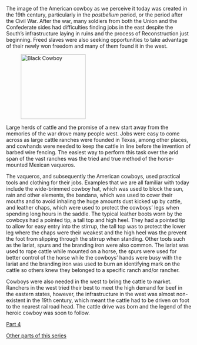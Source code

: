 The image of the American cowboy as we perceive it today was created in the 19th century, particularly in the *postbellum* period, or the period after the Civil War. After the war, many soldiers from both the Union and the Confederate sides had difficulties finding jobs in the east despite the South’s infrastructure laying in ruins and the process of Reconstruction just beginning. Freed slaves were also seeking opportunities to take advantage of their newly won freedom and many of them found it in the west.

<figure><a href="https://www.historyrhymes.info/2008/06/12/who-were-the-real-cowboys-part-3/black-cowboy/" rel="attachment wp-att-85"><img loading="lazy" decoding="async" src="black-cowboy.jpg" alt="Black Cowboy" style="width:176px;height:auto" title="Black Cowboy"></a></figure>

Large herds of cattle and the promise of a new start away from the memories of the war drove many people west. Jobs were easy to come across as large cattle ranches were founded in Texas, among other places, and cowhands were needed to keep the cattle in line before the invention of barbed wire fencing. The easiest way to perform this task over the arid span of the vast ranches was the tried and true method of the horse-mounted Mexican vaqueros.

The vaqueros, and subsequently the American cowboys, used practical tools and clothing for their jobs. Examples that we are all familiar with today include the wide-brimmed cowboy hat, which was used to block the sun, rain and other elements, the bandana, which was used to cover their mouths and to avoid inhaling the huge amounts dust kicked up by cattle, and leather chaps, which were used to protect the cowboys’ legs when spending long hours in the saddle. The typical leather boots worn by the cowboys had a pointed tip, a tall top and high heel. They had a pointed tip to allow for easy entry into the stirrup, the tall top was to protect the lower leg where the chaps were their weakest and the high heel was the prevent the foot from slipping through the stirrup when standing. Other tools such as the lariat, spurs and the branding iron were also common. The lariat was used to rope cattle while mounted on a horse, the spurs were used for better control of the horse while the cowboys’ hands were busy with the lariat and the branding iron was used to burn an identifying mark on the cattle so others knew they belonged to a specific ranch and/or rancher.

Cowboys were also needed in the west to bring the cattle to market. Ranchers in the west tried their best to meet the high demand for beef in the eastern states, however, the infrastructure in the west was almost non-existent in the 19th century, which meant the cattle had to be driven on foot to the nearest railroad head. The cattle drive was born and the legend of the heroic cowboy was soon to follow.

[Part 4](https://www.historyrhymes.info/?p=86)

[Other parts of this series](https://www.historyrhymes.info/featured/who-were-the-real-cowboys/)